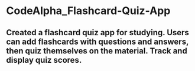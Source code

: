 # CodeAlpha_Flashcard-Quiz-App
## Created a flashcard quiz app for studying. Users can add flashcards with questions and answers, then quiz themselves on the material. Track and display quiz scores.
